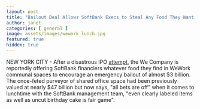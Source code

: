 ```yaml
---
layout: post
title: "Bailout Deal Allows SoftBank Execs to Steal Any Food They Want from WeWork Shared Fridges"
author: janet
categories: [ general ]
image: assets/images/wework_lunch.jpg
featured: true
hidden: true
---
```


NEW YORK CITY - After a disastrous IPO [attempt](https://markets.businessinsider.com/news/stocks/wework-ipo-adam-neumann-business-model-valuation-2019-9-1028530754), the We Company is reportedly offering SoftBank financiers whatever food they find in WeWork communal spaces to encourage an emergency bailout of almost $3 billion. The once-feted purveyor of shared office space had been previously valued at nearly $47 billion but now says, "all bets are off" when it comes to lunchtime with the SoftBank management team, "even clearly labeled items as well as uncut birthday cake is fair game".